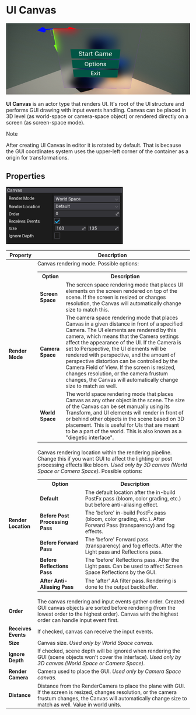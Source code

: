 # UI Canvas

![UI Canvas](media/title.jpg)

**UI Canvas** is an actor type that renders UI. It's root of the UI structure and performs GUI drawing with input events handling. Canvas can be placed in 3D level (as world-space or camera-space object) or rendered directly on a screen (as screen-space mode).

> [!Note]
> After creating UI Canvas in editor it is rotated by default. That is because the GUI coordinates system uses the upper-left corner of the container as a origin for transformations.

## Properties

![UI Canvas Properties](media/properties.png)

| Property | Description |
|--------|--------|
| **Render Mode** | Canvas rendering mode. Possible options: <table><tbody><tr><th>Option</th><th>Description</th></tr><tr><td>**Screen Space**</td><td>The screen space rendering mode that places UI elements on the screen rendered on top of the scene. If the screen is resized or changes resolution, the Canvas will automatically change size to match this.</td></tr><tr><td>**Camera Space**</td><td>The camera space rendering mode that places Canvas in a given distance in front of a specified Camera. The UI elements are rendered by this camera, which means that the Camera settings affect the appearance of the UI. If the Camera is set to Perspective, the UI elements will be rendered with perspective, and the amount of perspective distortion can be controlled by the Camera Field of View. If the screen is resized, changes resolution, or the camera frustum changes, the Canvas will automatically change size to match as well.</td></tr><tr><td>**World Space**</td><td>The world space rendering mode that places Canvas as any other object in the scene. The size of the Canvas can be set manually using its Transform, and UI elements will render in front of or behind other objects in the scene based on 3D placement. This is useful for UIs that are meant to be a part of the world. This is also known as a "diegetic interface".</td></tr></tbody></table>|
| **Render Location** | Canvas rendering location within the rendering pipeline. Change this if you want GUI to affect the lighting or post processing effects like bloom. *Used only by 3D canvas (World Space or Camera Space).* Possible options: <table><tbody><tr><th>Option</th><th>Description</th></tr><tr><td>**Default**</td><td>The default location after the in-build PostFx pass (bloom, color grading, etc.) but before anti-aliasing effect.</td></tr><tr><td>**Before Post Processing Pass**</td><td>The 'before' in-build PostFx pass (bloom, color grading, etc.). After Forward Pass (transparency) and fog effects.</td></tr><tr><td>**Before Forward Pass**</td><td>The 'before' Forward pass (transparency) and fog effects. After the Light pass and Reflections pass.</td></tr><tr><td>**Before Reflections Pass**</td><td>The 'before' Reflections pass. After the Light pass. Can be used to affect Screen Space Reflections by the GUI.</td></tr><tr><td>**After Anti-Aliasing Pass**</td><td>The 'after' AA filter pass. Rendering is done to the output backbuffer.</td></tr></tbody></table>|
| **Order** | The canvas rendering and input events gather order. Created GUI canvas objects are sorted before rendering (from the lowest order to the highest order). Canvas with the highest order can handle input event first. |
| **Receives Events** | If checked, canvas can receive the input events. |
| **Size** | Canvas size. *Used only by World Space canvas.*|
| **Ignore Depth** | If checked, scene depth will be ignored when rendering the GUI (scene objects won't cover the interface). *Used only by 3D canvas (World Space or Camera Space).* |
| **Render Camera** | Camera used to place the GUI. *Used only by Camera Space canvas.* |
| **Distance** | Distance from the RenderCamera to place the plane with GUI. If the screen is resized, changes resolution, or the camera frustum changes, the Canvas will automatically change size to match as well. Value in world units. |
